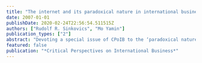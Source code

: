 ```yaml
---
title: "The internet and its paradoxical nature in international business"
date: 2007-01-01
publishDate: 2020-02-24T22:56:54.511515Z
authors: ["Rudolf R. Sinkovics", "Mo Yamin"]
publication_types: ["2"]
abstract: "Devoting a special issue of CPoIB to the ‘paradoxical nature’ of the internet in International Business was deemed appropriate and timely, as the role of the medium is often unjustly exaggerated in relation to both International Business theory and practical application. The aim of this issue of CPOIB was to bring together research that provides a basis for understanding novel IB phenomena, facilitated by the emergence the internet. The papers which are included in the special issue cover areas of firm internationalisation, ICT facilitated relationships between small and large firms, ICT-enabled structural change in Multinational companies and ICT impact on the customer and supplier relationships. According to the Merritt–Webster online dictionary, a paradox entails having ‘seemingly contradictory qualities’. In this sense the internet medium and ICT more generally does seem to have paradoxical impact on international business activity and management. The papers included in the special issue each highlight a distinct dimension of the internet/ICT paradox in the context of international business. Thus whilst the internet can justly be credited with removing some barriers to growth and international scope of small businesses (Bell 1995; Lituchy and Rail 2000), in speeding internationalization it may remove or reduce opportunities for learning about market environments. Fast internationalisation may also become ‘ignorant’ internationalization as the paper by Foregren and Hagström (2007) illustrates. As regards the interrelationship between MNEs and their SME suppliers as the paper by Jean (2007) argues, ICT applications on the one hand promise more transparent and efficient governance and gains for all parties but at the same time increase the power of the MNE purchasers and increase SME dependence. In the literature there is a recognition that ICT applications reinforce centralizing tendencies in MNE hierarchies (Cowling and Tomlinson 2005; Kim, Park, and Prescott 2003). Some recent research in fact has suggested that the internet and digitalization is facilitating radical changes in the structure of big business (such as the growth of modular production contract manufacturing and the ‘flagship’ multinationals (Nolan, Sutherland, and Zhang 2002). However the paradoxical nature of this outcome is not usually stressed. Yamin and Sinkovics (2007) argue that ICT application involves a ‘control paradox’ in the sense that by increasing the power of the centre the ICT application may simultaneously reduce or even destroy the organisational adaptability that is arguably a potential advantage of multinational corporations. The two other papers included in the special issue provide broader perspectives on the ICT paradox. Fikircoka (2007) offers a critical assessment of the digital economy, based on an inter-disciplinary literature survey that brings together pieces of work that have previously been analysed largely in a separate manner. Finally the paper by Penz (2007) takes a fresh look at the Internet’s paradoxical nature from a consumer point of view. It is argued that some of the Internet’s paradoxical effects stem from socio-political and socio-cultural changes, for example, a power shift from companies to consumers, and normative and anti-normative behaviours."
featured: false
publication: "*Critical Perspectives on International Business*"
---
```


